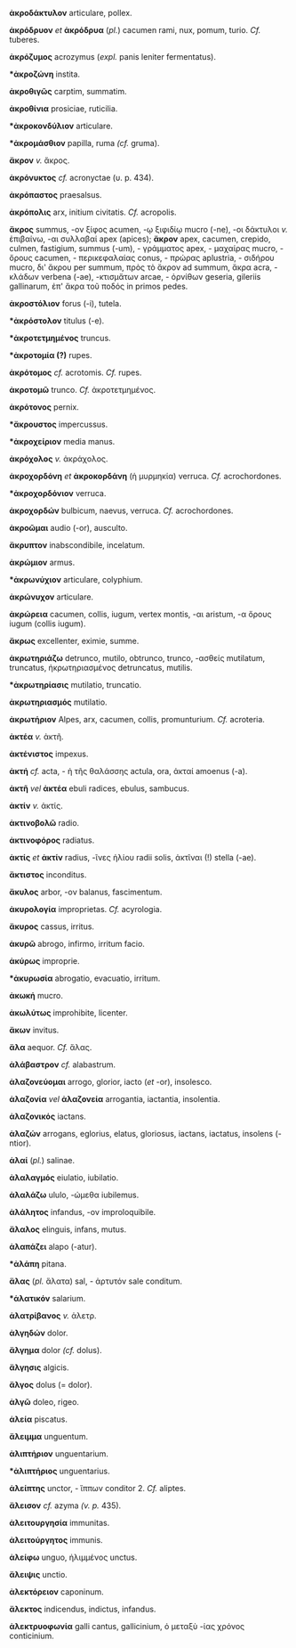 **ἀκροδάκτυλον** articulare, pollex.

**ἀκρόδρυον** *et* **ἀκρόδρυα** (*pl.*) cacumen rami, nux, pomum, turio.
*Cf.* tuberes.

**ἀκρόζυμος** acrozymus (*expl.* panis leniter fermentatus).

**\*ἀκροζώνη** instita.

**ἀκροθιγῶς** carptim, summatim.

**ἀκροθίνια** prosiciae, ruticilia.

**\*ἀκροκονδύλιον** articulare.

**\*ἀκρομάσθιον** papilla, ruma *(cf.* gruma).

**ἄκρον** *v.* ἄκρος.

**ἀκρόνυκτος** *cf.* acronyctae (υ. p. 434).

**ἀκρόπαστος** praesalsus.

**ἀκρόπολις** arx, initium civitatis. *Cf.* acropolis.

**ἄκρος** summus, -ον ξίφος acumen, -ῳ ξιφιδίῳ mucro (-ne), -οι δάκτυλοι
*v.* ἐπιβαίνω, -αι συλλαβαί apex (apices); **ἄκρον** apex, cacumen,
crepido, culmen, fastigium, summus (-um), - γράμματος apex, - μαχαίρας
mucro, - ὄρους cacumen, - περικεφαλαίας conus, - πρώρας aplustria, -
σιδήρου mucro, δι' ἄκρου per summum, πρὸς τὸ ἄκρον ad summum, ἄκρα
acra, - κλάδων verbena (-ae), -κτισμἄτων arcae, - ὀρνίθων geseria,
gileriis gallinarum, ἐπ' ἄκρα τοῦ ποδός in primos pedes.

**ἀκροστόλιον** forus (-i), tutela.

**\*ἀκρόστολον** titulus (-e).

**\*ἀκροτετμημένος** truncus.

**\*ἀκροτομία (?)** rupes.

**ἀκρότομος** *cf.* acrotomis. *Cf.* rupes.

**ἀκροτομῶ** trunco. *Cf.* ἀκροτετμημένος.

**ἀκρότονος** pernix.

**\*ἄκρουστος** impercussus.

**\*ἀκροχείριον** media manus.

**ἀκρόχολος** *v.* ἀκράχολος.

**ἀκροχορδόνη** *et* **ἀκροκορδάνη** (ἡ μυρμηκία) verruca. *Cf.*
acrochordones.

**\*ἀκροχορδόνιον** verruca.

**ἀκροχορδών** bulbicum, naevus, verruca. *Cf.* acrochordones.

**ἀκροῶμαι** audio (-or), ausculto.

**ἄκρυπτον** inabscondibile, incelatum.

**ἀκρώμιον** armus.

**\*ἀκρωνύχιον** articulare, colyphium.

**ἀκρώνυχον** articulare.

**ἀκρώρεια** cacumen, collis, iugum, vertex montis, -αι aristum, -α
ὄρους iugum (collis iugum).

**ἄκρως** excellenter, eximie, summe.

**ἀκρωτηριάζω** detrunco, mutilo, obtrunco, trunco, -ασθείς mutilatum,
truncatus, ἠκρωτηριασμένος detruncatus, mutilis.

**\*ἀκρωτηρίασις** mutilatio, truncatio.

**ἀκρωτηριασμός** mutilatio.

**ἀκρωτήριον** Alpes, arx, cacumen, collis, promunturium. *Cf.*
acroteria.

**ἀκτέα** *v.* ἀκτῆ.

**ἀκτένιστος** impexus.

**ἀκτή** *cf.* acta, - ἡ τῆς θαλάσσης actula, ora, ἀκταί amoenus (-a).

**ἀκτῆ** *vel* **ἀκτέα** ebuli radices, ebulus, sambucus.

**ἀκτίν** *v.* ἀκτίς.

**ἀκτινοβολῶ** radio.

**ἀκτινοφόρος** radiatus.

**ἀκτίς** *et* **ἀκτίν** radius, -ῖνες ἡλίου radii solis, ἀκτῖναι (!)
stella (-ae).

**ἄκτιστος** inconditus.

**ἄκυλος** arbor, -ον balanus, fascimentum.

**ἀκυρολογία** improprietas. *Cf.* acyrologia.

**ἄκυρος** cassus, irritus.

**ἀκυρῶ** abrogo, infirmo, irritum facio.

**ἀκύρως** improprie.

**\*ἀκυρωσία** abrogatio, evacuatio, irritum.

**ἀκωκή** mucro.

**ἀκωλύτως** improhibite, licenter.

**ἄκων** invitus.

**ἅλα** aequor. *Cf.* ἅλας.

**ἀλάβαστρον** *cf.* alabastrum.

**ἀλαζονεύομαι** arrogo, glorior, iacto (*et* -or), insolesco.

**ἀλαζονία** *vel* **ἀλαζονεία** arrogantia, iactantia, insolentia.

**ἀλαζονικός** iactans.

**ἀλαζών** arrogans, eglorius, elatus, gloriosus, iactans, iactatus,
insolens (-ntior).

**ἁλαί** (*pl.*) salinae.

**ἀλαλαγμός** eiulatio, iubilatio.

**ἀλαλάζω** ululo, -ώμεθα iubilemus.

**ἀλάλητος** infandus, -ον improloquibile.

**ἄλαλος** elinguis, infans, mutus.

**ἀλαπάζει** alapo (-atur).

**\*ἀλάπη** pitana.

**ἅλας** (*pl.* ἅλατα) sal, - ἀρτυτόν sale conditum.

**\*ἁλατικόν** salarium.

**ἁλατρίβανος** *v.* ἁλετρ.

**ἀλγηδών** dolor.

**ἄλγημα** dolor *(cf.* dolus).

**ἄλγησις** algicis.

**ἄλγος** dolus (= dolor).

**ἀλγῶ** doleo, rigeo.

**ἁλεία** piscatus.

**ἄλειμμα** unguentum.

**ἀλιπτήριον** unguentarium.

**\*ἀλιπτήριος** unguentarius.

**ἀλείπτης** unctor, - ἵππων conditor 2. *Cf.* aliptes.

**ἄλεισον** *cf.* azyma *(v. p.* 435).

**ἀλειτουργησία** immunitas.

**ἀλειτούργητος** immunis.

**ἀλείφω** unguo, ἠλιμμένος unctus.

**ἄλειψις** unctio.

**ἀλεκτόρειον** caponinum.

**ἄλεκτος** indicendus, indictus, infandus.

**ἀλεκτρυοφωνία** galli cantus, gallicinium, ὁ μεταξὺ -ίας χρόνος
conticinium.
